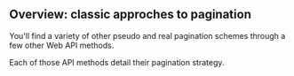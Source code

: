 ## Overview: classic approches to pagination
You'll find a variety of other pseudo and real pagination schemes through a few other Web API methods.

Each of those API methods detail their pagination strategy.

